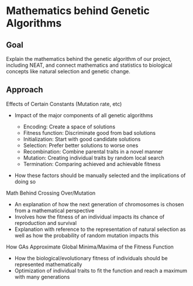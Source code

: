 # Mathematics behind Genetic Algorithms 

## Goal

Explain the mathematics behind the genetic algorithm of our project, including NEAT, and connect mathematics and statistics to biological concepts like natural selection and genetic change.

## Approach

Effects of Certain Constants (Mutation rate, etc)
- Impact of the major components of all genetic algorithms
    - Encoding: Create a space of solutions
    - Fitness function: Discriminate good from bad solutions
    - Initialization: Start with good candidate solutions
    - Selection: Prefer better solutions to worse ones
    - Recombination: Combine parental traits in a novel manner
    - Mutation: Creating individual traits by random local search
    - Termination: Comparing achieved and achievable fitness

- How these factors should be manually selected and the implications of doing so

Math Behind Crossing Over/Mutation
- An explanation of how the next generation of chromosomes is chosen from a mathematical perspective
- Involves how the fitness of an individual impacts its chance of reproduction and survival
- Explanation with reference to the representation of natural selection as well as how the probability of random mutation impacts this

How GAs Approximate Global Minima/Maxima of the Fitness Function
- How the biological/evolutionary fitness of individuals should be represented mathematically
- Optimization of individual traits to fit the function and reach a maximum with many generations
